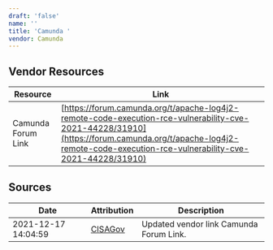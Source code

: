 ```yaml
---
draft: 'false'
name: ''
title: 'Camunda '
vendor: Camunda
---
```


## Vendor Resources
| Resource | Link |
| --- | --- |
| Camunda Forum Link | [https://forum.camunda.org/t/apache-log4j2-remote-code-execution-rce-vulnerability-cve-2021-44228/31910](https://forum.camunda.org/t/apache-log4j2-remote-code-execution-rce-vulnerability-cve-2021-44228/31910) |



## Sources
| Date | Attribution | Description |
| --- | --- | --- |
| 2021-12-17 14:04:59 | [CISAGov](https://raw.githubusercontent.com/cisagov/log4j-affected-db/develop/README.md) | Updated vendor link Camunda Forum Link.  |
